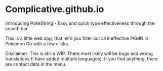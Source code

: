 # Complicative.github.io

Introducing PokeString - Easy and quick type effectiveness through the search bar

This is a little web app, that let's you filter out all ineffective PKMN in Pokemon Go with a few clicks.


Disclaimer: This is still a WIP. There most likely will be bugs and wrong translations (I have added multiple languages). If you find anything, there are contact data in the menu.

